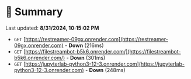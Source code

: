 # 📖 Summary
Last updated: **8/31/2024, 10:15:02 PM**

- `GET` [https://restreamer-09gx.onrender.com](https://restreamer-09gx.onrender.com) - **Down** (216ms)
- `GET` [https://filestreambot-b5k6.onrender.com/](https://filestreambot-b5k6.onrender.com/) - **Down** (301ms)
- `GET` [https://jupyterlab-python3-12-3.onrender.com](https://jupyterlab-python3-12-3.onrender.com) - **Down** (248ms)
